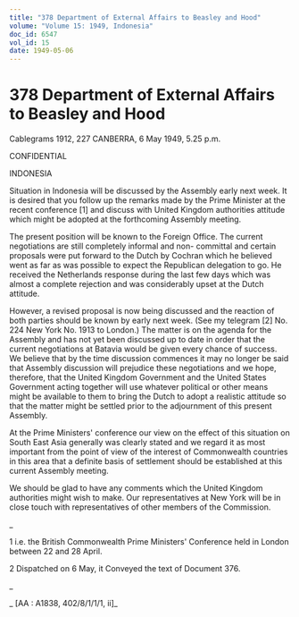 ```yaml
---
title: "378 Department of External Affairs to Beasley and Hood"
volume: "Volume 15: 1949, Indonesia"
doc_id: 6547
vol_id: 15
date: 1949-05-06
---
```


# 378 Department of External Affairs to Beasley and Hood

Cablegrams 1912, 227 CANBERRA, 6 May 1949, 5.25 p.m.

CONFIDENTIAL

INDONESIA

Situation in Indonesia will be discussed by the Assembly early next week. It is desired that you follow up the remarks made by the Prime Minister at the recent conference [1] and discuss with United Kingdom authorities attitude which might be adopted at the forthcoming Assembly meeting.

The present position will be known to the Foreign Office. The current negotiations are still completely informal and non- committal and certain proposals were put forward to the Dutch by Cochran which he believed went as far as was possible to expect the Republican delegation to go. He received the Netherlands response during the last few days which was almost a complete rejection and was considerably upset at the Dutch attitude.

However, a revised proposal is now being discussed and the reaction of both parties should be known by early next week. (See my telegram [2] No. 224 New York No. 1913 to London.) The matter is on the agenda for the Assembly and has not yet been discussed up to date in order that the current negotiations at Batavia would be given every chance of success. We believe that by the time discussion commences it may no longer be said that Assembly discussion will prejudice these negotiations and we hope, therefore, that the United Kingdom Government and the United States Government acting together will use whatever political or other means might be available to them to bring the Dutch to adopt a realistic attitude so that the matter might be settled prior to the adjournment of this present Assembly.

At the Prime Ministers' conference our view on the effect of this situation on South East Asia generally was clearly stated and we regard it as most important from the point of view of the interest of Commonwealth countries in this area that a definite basis of settlement should be established at this current Assembly meeting.

We should be glad to have any comments which the United Kingdom authorities might wish to make. Our representatives at New York will be in close touch with representatives of other members of the Commission.

_

1 i.e. the British Commonwealth Prime Ministers' Conference held in London between 22 and 28 April.

2 Dispatched on 6 May, it Conveyed the text of Document 376.

_

_ [AA : A1838, 402/8/1/1/1, ii]_
